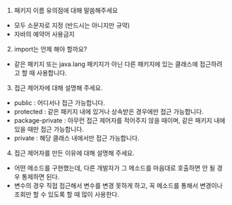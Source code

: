 1. 패키지 이름 유의점에 대해 말씀해주세요
- 모두 소문자로 지정 (반드시는 아니지만 규약)
- 자바의 예약어 사용금지

2. import는 언제 해야 할까요?
- 같은 패키지 또는 java.lang 패키지가 아닌 다른 패키지에 있는 클래스에 접근하려고 할 때 사용합니다.

3. 접근 제어자에 대해 설명해 주세요.
- public : 어디서나 접근 가능합니다.
- protected : 같은 패키지 내에 있거나 상속받은 경우에만 접근 가능합니다.
- package-private : 아무런 접근 제어자를 적어주지 않을 때이며, 같은 패키지 내에 있을 때만 접근 가능합니다.
- private : 해당 클래스 내에서만 접근 가능합니다.

4. 접근 제어자를 만든 이유에 대해 설명해 주세요.
- 어떤 메소드를 구현했는데, 다른 개발자가 그 메소드를 마음대로 호출하면 안 될 경우 통제하면 된다.
- 변수의 경우 직접 접근해서 변수를 변경 못하게 하고, 꼭 메소드를 통해서 변경이나 조회만 할 수 있도록 할 때 많이 사용한다.


